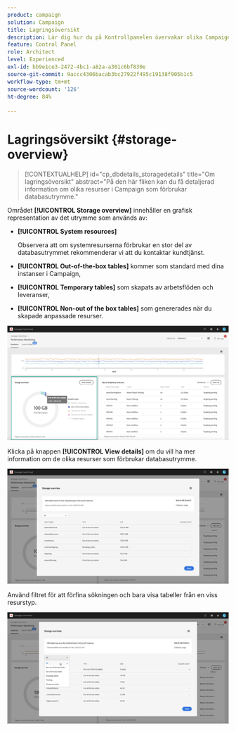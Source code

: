 ```yaml
---
product: campaign
solution: Campaign
title: Lagringsöversikt
description: Lär dig hur du på Kontrollpanelen övervakar olika Campaign-resurser som förbrukar databasutrymme på dina instanser.
feature: Control Panel
role: Architect
level: Experienced
exl-id: bb9e1ce3-2472-4bc1-a82a-a301c6bf830e
source-git-commit: 9accc4306bacab3bc27922f495c19138f905b1c5
workflow-type: tm+mt
source-wordcount: '126'
ht-degree: 84%

---
```


# Lagringsöversikt {#storage-overview}

>[!CONTEXTUALHELP]
>id="cp_dbdetails_storagedetails"
>title="Om lagringsöversikt"
>abstract="På den här fliken kan du få detaljerad information om olika resurser i Campaign som förbrukar databasutrymme."

Området **[!UICONTROL Storage overview]** innehåller en grafisk representation av det utrymme som används av:

* **[!UICONTROL System resources]**

   Observera att om systemresurserna förbrukar en stor del av databasutrymmet rekommenderar vi att du kontaktar kundtjänst.

* **[!UICONTROL Out-of-the-box tables]** kommer som standard med dina instanser i Campaign,
* **[!UICONTROL Temporary tables]** som skapats av arbetsflöden och leveranser,
* **[!UICONTROL Non-out of the box tables]** som genererades när du skapade anpassade resurser.

![](assets/database-storage-overview.png)

Klicka på knappen **[!UICONTROL View details]** om du vill ha mer information om de olika resurser som förbrukar databasutrymme.

![](assets/database-storage-details.png)

Använd filtret för att förfina sökningen och bara visa tabeller från en viss resurstyp.

![](assets/database-storage-overview-filter.png)

